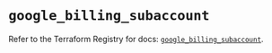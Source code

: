 # `google_billing_subaccount`

Refer to the Terraform Registry for docs: [`google_billing_subaccount`](https://registry.terraform.io/providers/hashicorp/google/6.24.0/docs/resources/billing_subaccount).

